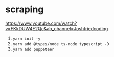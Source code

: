 # scraping

https://www.youtube.com/watch?v=FKkDUW4E2Qc&ab_channel=Joshtriedcoding

1. `yarn init -y`
2. `yarn add @types/node ts-node typescript -D`
3. `yarn add puppeteer`
